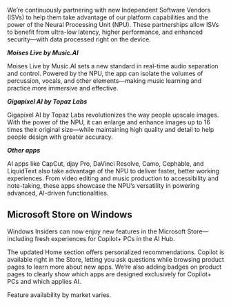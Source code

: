 We’re continuously partnering with new Independent Software Vendors (ISVs) to help them take advantage of our platform capabilities and the power of the Neural Processing Unit (NPU). These partnerships allow ISVs to benefit from ultra-low latency, higher performance, and enhanced security—with data processed right on the device.

***Moises Live by Music.AI***

Moises Live by Music.AI sets a new standard in real-time audio separation and control. Powered by the NPU, the app can isolate the volumes of percussion, vocals, and other elements—making music learning and practice more immersive and effective.

***Gigapixel AI by Topaz Labs***

Gigapixel AI by Topaz Labs revolutionizes the way people upscale images. With the power of the NPU, it can enlarge and enhance images up to 16 times their original size—while maintaining high quality and detail to help people design with greater accuracy.

***Other apps***

AI apps like CapCut, djay Pro, DaVinci Resolve, Camo, Cephable, and LiquidText also take advantage of the NPU to deliver faster, better working experiences. From video editing and music production to accessibility and note-taking, these apps showcase the NPU’s versatility in powering advanced, AI-driven functionalities.

## Microsoft Store on Windows

Windows Insiders can now enjoy new features in the Microsoft Store—including fresh experiences for Copilot+ PCs in the AI Hub.

The updated Home section offers personalized recommendations. Copilot is available right in the Store, letting you ask questions while browsing product pages to learn more about new apps. We’re also adding badges on product pages to clearly show which apps are designed exclusively for Copilot+ PCs and which applies AI.

Feature availability by market varies.